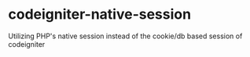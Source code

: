 codeigniter-native-session
==========================

Utilizing PHP's native session instead of the cookie/db based session of codeigniter